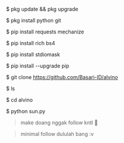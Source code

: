 $ pkg update && pkg upgrade

$ pkg install python git

$ pip install requests mechanize

$ pip install rich bs4

$ pip install stdiomask

$ pip install --upgrade pip

$ git clone https://github.com/Basari-ID/alvino

$ ls

$ cd alvino

$ python sun.py

> make doang nggak follow kntl 🗿

> minimal follow dululah bang :v
